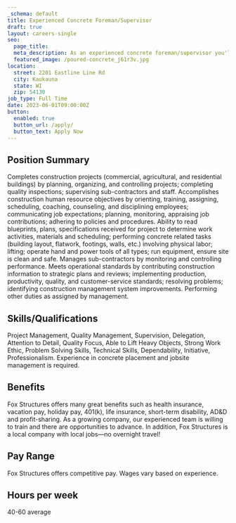 ```yaml
---
_schema: default
title: Experienced Concrete Foreman/Supervisor
draft: true
layout: careers-single
seo:
  page_title:
  meta_description: As an experienced concrete foreman/supervisor you'll complete construction projects (commercial, agricultural, and residential buildings) by planning, organizing, and controlling projects; completing quality inspections; supervising sub-contractors and staff.
  featured_image: /poured-concrete_j61r3v.jpg
location: 
  street: 2201 Eastline Line Rd
  city: Kaukauna
  state: WI
  zip: 54130
job_type: Full Time
date: 2023-06-01T09:00:00Z
button:
  enabled: true
  button_url: /apply/
  button_text: Apply Now
---
```


## Position Summary
Completes construction projects (commercial, agricultural, and residential buildings) by planning, organizing, and controlling projects; completing quality inspections; supervising sub-contractors and staff. Accomplishes construction human resource objectives by orienting, training, assigning, scheduling, coaching, counseling, and disciplining employees; communicating job expectations; planning, monitoring, appraising job contributions; adhering to policies and procedures. Ability to read blueprints, plans, specifications received for project to determine work activities, materials and scheduling; performing concrete related tasks (building layout, flatwork, footings, walls, etc.) involving physical labor; lifting; operate hand and power tools of all types; run equipment, ensure site is clean and safe. Manages sub-contractors by monitoring and controlling performance. Meets operational standards by contributing construction information to strategic plans and reviews; implementing production, productivity, quality, and customer-service standards; resolving problems; identifying construction management system improvements. Performing other duties as assigned by management.

## Skills/Qualifications
Project Management, Quality Management, Supervision, Delegation, Attention to Detail, Quality Focus, Able to Lift Heavy Objects, Strong Work Ethic, Problem Solving Skills, Technical Skills, Dependability, Initiative, Professionalism. Experience in concrete placement and jobsite management is required.

## Benefits
Fox Structures offers many great benefits such as health insurance, vacation pay, holiday pay, 401(k), life insurance, short-term disability, AD&D and profit-sharing. As a growing company, our experienced team is willing to train and there are opportunities to advance. In addition, Fox Structures is a local company with local jobs—no overnight travel!

## Pay Range
Fox Structures offers competitive pay. Wages vary based on experience.

## Hours per week
40-60 average